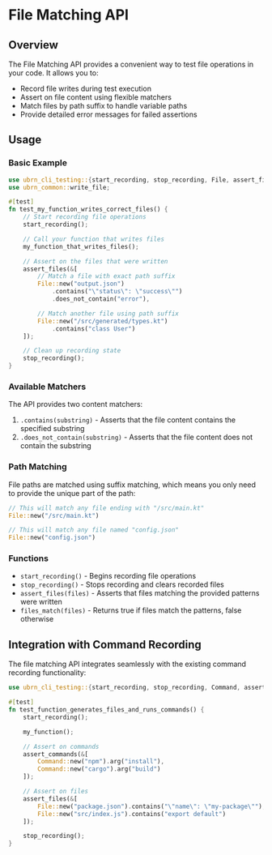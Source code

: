 # File Matching API

## Overview

The File Matching API provides a convenient way to test file operations in your code. It allows you to:

- Record file writes during test execution
- Assert on file content using flexible matchers
- Match files by path suffix to handle variable paths
- Provide detailed error messages for failed assertions

## Usage

### Basic Example

```rust
use ubrn_cli_testing::{start_recording, stop_recording, File, assert_files};
use ubrn_common::write_file;

#[test]
fn test_my_function_writes_correct_files() {
    // Start recording file operations
    start_recording();

    // Call your function that writes files
    my_function_that_writes_files();

    // Assert on the files that were written
    assert_files(&[
        // Match a file with exact path suffix
        File::new("output.json")
            .contains("\"status\": \"success\"")
            .does_not_contain("error"),

        // Match another file using path suffix
        File::new("/src/generated/types.kt")
            .contains("class User")
    ]);

    // Clean up recording state
    stop_recording();
}
```

### Available Matchers

The API provides two content matchers:

1. `.contains(substring)` - Asserts that the file content contains the specified substring
2. `.does_not_contain(substring)` - Asserts that the file content does not contain the substring

### Path Matching

File paths are matched using suffix matching, which means you only need to provide the unique part of the path:

```rust
// This will match any file ending with "/src/main.kt"
File::new("/src/main.kt")

// This will match any file named "config.json"
File::new("config.json")
```

### Functions

- `start_recording()` - Begins recording file operations
- `stop_recording()` - Stops recording and clears recorded files
- `assert_files(files)` - Asserts that files matching the provided patterns were written
- `files_match(files)` - Returns true if files match the patterns, false otherwise

## Integration with Command Recording

The file matching API integrates seamlessly with the existing command recording functionality:

```rust
use ubrn_cli_testing::{start_recording, stop_recording, Command, assert_commands, File, assert_files};

#[test]
fn test_function_generates_files_and_runs_commands() {
    start_recording();

    my_function();

    // Assert on commands
    assert_commands(&[
        Command::new("npm").arg("install"),
        Command::new("cargo").arg("build")
    ]);

    // Assert on files
    assert_files(&[
        File::new("package.json").contains("\"name\": \"my-package\""),
        File::new("src/index.js").contains("export default")
    ]);

    stop_recording();
}
```
